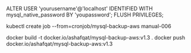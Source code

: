 ALTER USER 'yourusername'@'localhost' IDENTIFIED WITH mysql_native_password BY 'youpassword';
FLUSH PRIVILEGES;

kubectl create job --from=cronjob/mysql-backup-aws manual-006

docker build -t docker.io/ashafqat/mysql-backup-aws:v1.3 .
docker push docker.io/ashafqat/mysql-backup-aws:v1.3